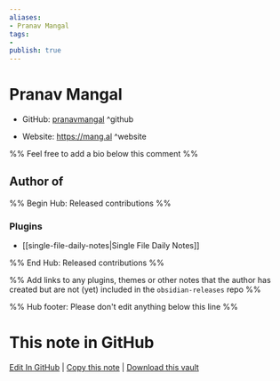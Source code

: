 ```yaml
---
aliases:
- Pranav Mangal
tags:
- 
publish: true
---
```


# Pranav Mangal

- GitHub: [pranavmangal](https://github.com/pranavmangal/) ^github
<!-- - Discord: `@` ^discord-->
- Website: <https://mang.al> ^website
<!-- - [[Publish sites|Publish site]]: <https://> ^publish-->

%% Feel free to add a bio below this comment %%


## Author of

%% Begin Hub: Released contributions %%
### Plugins
- [[single-file-daily-notes|Single File Daily Notes]]

%% End Hub: Released contributions %%

%% Add links to any plugins, themes or other notes that the author has created but are not (yet) included in the `obsidian-releases` repo %%

<!--
### Unlisted plugins
-->

<!--
### Others
-->

<!--
## Sponsor this author
-->

<!-- - [[GitHub sponsors]]: [Sponsor @pranavmangal on GitHub Sponsors](https://github.com/sponsors/pranavmangal) ^github-sponsor-->
<!-- - [[Buy me a coffee]]: <https://> ^buy-me-a-coffee-->
<!-- - [[PayPal]]: <https://> ^paypal-->
<!-- - [[Patreon]]: <https://> ^patreon-->

<!--
## Follow this author
-->

<!-- - [[YouTube Channels|On YouTube]]: <https://> ^youtube-->
<!-- - Twitter: <https://> ^twitter-->
<!-- - ... -->

%% Hub footer: Please don't edit anything below this line %%

# This note in GitHub

<span class="git-footer">[Edit In GitHub](https://github.dev/obsidian-community/obsidian-hub/blob/main/01%20-%20Community/People/pranavmangal.md "git-hub-edit-note") | [Copy this note](https://raw.githubusercontent.com/obsidian-community/obsidian-hub/main/01%20-%20Community/People/pranavmangal.md "git-hub-copy-note") | [Download this vault](https://github.com/obsidian-community/obsidian-hub/archive/refs/heads/main.zip "git-hub-download-vault") </span>
